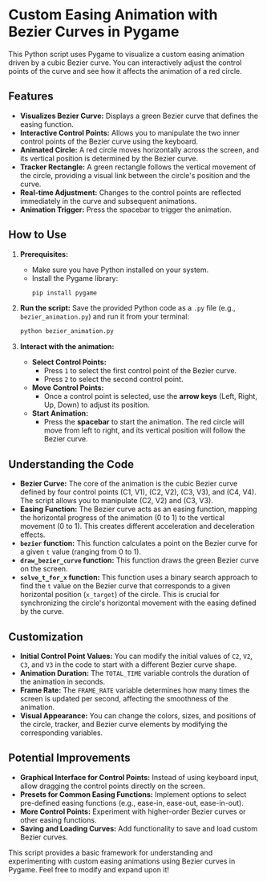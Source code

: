# Custom Easing Animation with Bezier Curves in Pygame

This Python script uses Pygame to visualize a custom easing animation driven by a cubic Bezier curve. You can interactively adjust the control points of the curve and see how it affects the animation of a red circle.

## Features

*   **Visualizes Bezier Curve:** Displays a green Bezier curve that defines the easing function.
*   **Interactive Control Points:** Allows you to manipulate the two inner control points of the Bezier curve using the keyboard.
*   **Animated Circle:**  A red circle moves horizontally across the screen, and its vertical position is determined by the Bezier curve.
*   **Tracker Rectangle:** A green rectangle follows the vertical movement of the circle, providing a visual link between the circle's position and the curve.
*   **Real-time Adjustment:** Changes to the control points are reflected immediately in the curve and subsequent animations.
*   **Animation Trigger:**  Press the spacebar to trigger the animation.

## How to Use

1. **Prerequisites:**
    *   Make sure you have Python installed on your system.
    *   Install the Pygame library:
        ```bash
        pip install pygame
        ```

2. **Run the script:**
    Save the provided Python code as a `.py` file (e.g., `bezier_animation.py`) and run it from your terminal:
    ```bash
    python bezier_animation.py
    ```

3. **Interact with the animation:**
    *   **Select Control Points:**
        *   Press `1` to select the first control point of the Bezier curve.
        *   Press `2` to select the second control point.
    *   **Move Control Points:**
        *   Once a control point is selected, use the **arrow keys** (Left, Right, Up, Down) to adjust its position.
    *   **Start Animation:**
        *   Press the **spacebar** to start the animation. The red circle will move from left to right, and its vertical position will follow the Bezier curve.

## Understanding the Code

*   **Bezier Curve:** The core of the animation is the cubic Bezier curve defined by four control points (C1, V1), (C2, V2), (C3, V3), and (C4, V4). The script allows you to manipulate (C2, V2) and (C3, V3).
*   **Easing Function:** The Bezier curve acts as an easing function, mapping the horizontal progress of the animation (0 to 1) to the vertical movement (0 to 1). This creates different acceleration and deceleration effects.
*   **`bezier` function:** This function calculates a point on the Bezier curve for a given `t` value (ranging from 0 to 1).
*   **`draw_bezier_curve` function:** This function draws the green Bezier curve on the screen.
*   **`solve_t_for_x` function:** This function uses a binary search approach to find the `t` value on the Bezier curve that corresponds to a given horizontal position (`x_target`) of the circle. This is crucial for synchronizing the circle's horizontal movement with the easing defined by the curve.

## Customization

*   **Initial Control Point Values:** You can modify the initial values of `C2`, `V2`, `C3`, and `V3` in the code to start with a different Bezier curve shape.
*   **Animation Duration:** The `TOTAL_TIME` variable controls the duration of the animation in seconds.
*   **Frame Rate:** The `FRAME_RATE` variable determines how many times the screen is updated per second, affecting the smoothness of the animation.
*   **Visual Appearance:** You can change the colors, sizes, and positions of the circle, tracker, and Bezier curve elements by modifying the corresponding variables.

## Potential Improvements

*   **Graphical Interface for Control Points:** Instead of using keyboard input, allow dragging the control points directly on the screen.
*   **Presets for Common Easing Functions:** Implement options to select pre-defined easing functions (e.g., ease-in, ease-out, ease-in-out).
*   **More Control Points:** Experiment with higher-order Bezier curves or other easing functions.
*   **Saving and Loading Curves:** Add functionality to save and load custom Bezier curves.

This script provides a basic framework for understanding and experimenting with custom easing animations using Bezier curves in Pygame. Feel free to modify and expand upon it!
